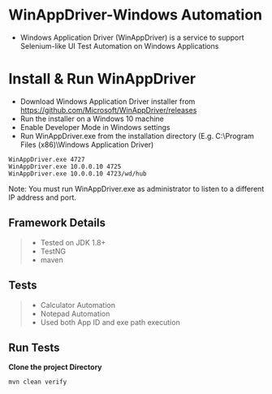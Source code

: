 # WinAppDriver-Windows Automation
  - Windows Application Driver (WinAppDriver) is a service to support Selenium-like UI Test Automation on Windows Applications

# Install & Run WinAppDriver
  - Download Windows Application Driver installer from https://github.com/Microsoft/WinAppDriver/releases
  - Run the installer on a Windows 10 machine
  - Enable Developer Mode in Windows settings
  - Run WinAppDriver.exe from the installation directory (E.g. C:\Program Files (x86)\Windows Application Driver)
  ```
  WinAppDriver.exe 4727
  WinAppDriver.exe 10.0.0.10 4725
  WinAppDriver.exe 10.0.0.10 4723/wd/hub
```
  Note: You must run WinAppDriver.exe as administrator to listen to a different IP address and port.
  
## Framework Details
> - Tested on JDK 1.8+
> - TestNG
> - maven

## Tests
> - Calculator Automation
> - Notepad Automation
> - Used both App ID and exe path execution

## Run Tests

**Clone the project Directory**
```
mvn clean verify
```
